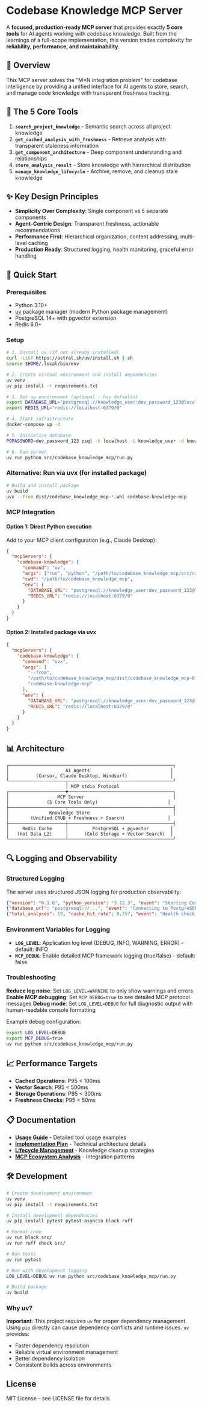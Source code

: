 # Codebase Knowledge MCP Server

A **focused, production-ready MCP server** that provides exactly **5 core tools** for AI agents working with codebase knowledge. Built from the learnings of a full-scope implementation, this version trades complexity for **reliability, performance, and maintainability**.

## 🎯 Overview

This MCP server solves the "M×N integration problem" for codebase intelligence by providing a unified interface for AI agents to store, search, and manage code knowledge with transparent freshness tracking.

## 🔧 The 5 Core Tools

1. **`search_project_knowledge`** - Semantic search across all project knowledge
2. **`get_cached_analysis_with_freshness`** - Retrieve analysis with transparent staleness information  
3. **`get_component_architecture`** - Deep component understanding and relationships
4. **`store_analysis_result`** - Store knowledge with hierarchical distribution
5. **`manage_knowledge_lifecycle`** - Archive, remove, and cleanup stale knowledge

## ✨ Key Design Principles

- **Simplicity Over Complexity**: Single component vs 5 separate components
- **Agent-Centric Design**: Transparent freshness, actionable recommendations
- **Performance First**: Hierarchical organization, content addressing, multi-level caching
- **Production Ready**: Structured logging, health monitoring, graceful error handling

## 🚀 Quick Start

### Prerequisites
- Python 3.10+
- [uv](https://docs.astral.sh/uv/) package manager (modern Python package management)
- PostgreSQL 14+ with pgvector extension
- Redis 6.0+

### Setup
```bash
# 1. Install uv (if not already installed)
curl -LsSf https://astral.sh/uv/install.sh | sh
source $HOME/.local/bin/env

# 2. Create virtual environment and install dependencies
uv venv
uv pip install -r requirements.txt

# 3. Set up environment (optional - has defaults)
export DATABASE_URL="postgresql://knowledge_user:dev_password_123@localhost:5432/knowledge_reduced"
export REDIS_URL="redis://localhost:6379/0"

# 4. Start infrastructure
docker-compose up -d

# 5. Initialize database
PGPASSWORD=dev_password_123 psql -h localhost -U knowledge_user -d knowledge_reduced -f src/codebase_knowledge_mcp/schema.sql

# 6. Run server
uv run python src/codebase_knowledge_mcp/run.py
```

### Alternative: Run via uvx (for installed package)
```bash
# Build and install package
uv build
uvx --from dist/codebase_knowledge_mcp-*.whl codebase-knowledge-mcp
```

### MCP Integration

#### Option 1: Direct Python execution
Add to your MCP client configuration (e.g., Claude Desktop):

```json
{
  "mcpServers": {
    "codebase-knowledge": {
      "command": "uv",
      "args": ["run", "python", "/path/to/codebase_knowledge_mcp/src/codebase_knowledge_mcp/run.py"],
      "cwd": "/path/to/codebase_knowledge_mcp",
      "env": {
        "DATABASE_URL": "postgresql://knowledge_user:dev_password_123@localhost:5432/knowledge_reduced",
        "REDIS_URL": "redis://localhost:6379/0"
      }
    }
  }
}
```

#### Option 2: Installed package via uvx
```json
{
  "mcpServers": {
    "codebase-knowledge": {
      "command": "uvx",
      "args": [
        "--from", 
        "/path/to/codebase_knowledge_mcp/dist/codebase_knowledge_mcp-0.1.6-py3-none-any.whl",
        "codebase-knowledge-mcp"
      ],
      "env": {
        "DATABASE_URL": "postgresql://knowledge_user:dev_password_123@localhost:5432/knowledge_reduced",
        "REDIS_URL": "redis://localhost:6379/0"
      }
    }
  }
}
```

## 📊 Architecture

```
┌─────────────────────────────────────────────────────────────┐
│                     AI Agents                              │
│          (Cursor, Claude Desktop, Windsurf)                │
└─────────────────────┬───────────────────────────────────────┘
                      │ MCP stdio Protocol
┌─────────────────────▼───────────────────────────────────────┐
│                  MCP Server                                 │
│              (5 Core Tools Only)                          │
├─────────────────────┬───────────────────────────────────────┤
│               Knowledge Store                               │
│        (Unified CRUD + Freshness + Search)                │
├─────────────────────┼───────────────────────────────────────┤
│     Redis Cache     │         PostgreSQL + pgvector        │
│   (Hot Data L2)     │      (Cold Storage + Vector Search)  │
└─────────────────────┴───────────────────────────────────────┘
```

## 🔍 Logging and Observability

### Structured Logging
The server uses structured JSON logging for production observability:

```json
{"version": "0.1.6", "python_version": "3.12.3", "event": "Starting Codebase Knowledge MCP Server", "logger": "codebase_knowledge_mcp", "level": "info", "timestamp": "2025-06-09T13:09:46.074873Z"}
{"database_url": "postgresql://...", "event": "Connecting to PostgreSQL", "logger": "codebase_knowledge_mcp", "level": "info", "timestamp": "2025-06-09T13:09:46.075075Z"}
{"total_analyses": 19, "cache_hit_rate": 0.257, "event": "Health check passed", "logger": "codebase_knowledge_mcp", "level": "info", "timestamp": "2025-06-09T13:09:47.629331Z"}
```

### Environment Variables for Logging
- **`LOG_LEVEL`**: Application log level (DEBUG, INFO, WARNING, ERROR) - default: INFO
- **`MCP_DEBUG`**: Enable detailed MCP framework logging (true/false) - default: false

### Troubleshooting
**Reduce log noise**: Set `LOG_LEVEL=WARNING` to only show warnings and errors
**Enable MCP debugging**: Set `MCP_DEBUG=true` to see detailed MCP protocol messages
**Debug mode**: Set `LOG_LEVEL=DEBUG` for full diagnostic output with human-readable console formatting

Example debug configuration:
```bash
export LOG_LEVEL=DEBUG
export MCP_DEBUG=true
uv run python src/codebase_knowledge_mcp/run.py
```

## 📈 Performance Targets

- **Cached Operations**: P95 < 100ms  
- **Vector Search**: P95 < 500ms
- **Storage Operations**: P95 < 300ms
- **Freshness Checks**: P95 < 50ms

## 📋 Documentation

- **[Usage Guide](USAGE_GUIDE.md)** - Detailed tool usage examples
- **[Implementation Plan](IMPLEMENTATION_PLAN.md)** - Technical architecture details
- **[Lifecycle Management](LIFECYCLE_MANAGEMENT.md)** - Knowledge cleanup strategies
- **[MCP Ecosystem Analysis](MCP_ECOSYSTEM_ANALYSIS.md)** - Integration patterns

## 🛠 Development

```bash
# Create development environment
uv venv
uv pip install -r requirements.txt

# Install development dependencies
uv pip install pytest pytest-asyncio black ruff

# Format code
uv run black src/
uv run ruff check src/

# Run tests
uv run pytest

# Run with development logging
LOG_LEVEL=DEBUG uv run python src/codebase_knowledge_mcp/run.py

# Build package
uv build
```

### Why uv?
**Important**: This project requires `uv` for proper dependency management. Using `pip` directly can cause dependency conflicts and runtime issues. `uv` provides:
- Faster dependency resolution
- Reliable virtual environment management
- Better dependency isolation
- Consistent builds across environments

## License

MIT License - see LICENSE file for details. 